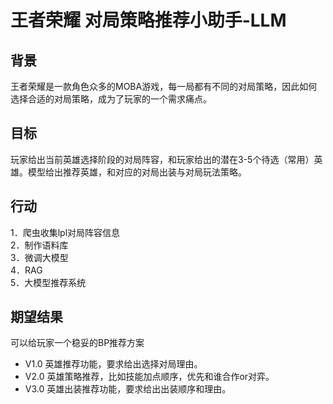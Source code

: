 # 王者荣耀 对局策略推荐小助手-LLM

## 背景

王者荣耀是一款角色众多的MOBA游戏，每一局都有不同的对局策略，因此如何选择合适的对局策略，成为了玩家的一个需求痛点。

## 目标

玩家给出当前英雄选择阶段的对局阵容，和玩家给出的潜在3-5个待选（常用）英雄。模型给出推荐英雄，和对应的对局出装与对局玩法策略。  

## 行动

1．爬虫收集lpl对局阵容信息  
2．制作语料库  
3．微调大模型  
4．RAG  
5．大模型推荐系统

## 期望结果

可以给玩家一个稳妥的BP推荐方案

- V1.0 英雄推荐功能，要求给出选择对局理由。  
- V2.0 英雄策略推荐，比如技能加点顺序，优先和谁合作or对弈。  
- V3.0 英雄出装推荐功能，要求给出出装顺序和理由。  
